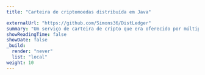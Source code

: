 ```yaml
---
title: "Carteira de criptomoedas distribuída em Java"

externalUrl: "https://github.com/Simons36/DistLedger"
summary: "Um serviço de carteira de cripto que era oferecido por múltiplos servidores distribuídos que usavam [Arquitetura Gossip](https://en.wikipedia.org/wiki/Gossip_protocol) para comunicar e manter coerência entre diferentes servidores."
showReadingTime: false
showDate: false
_build:
  render: "never"
  list: "local"
weight: 10
---
```


